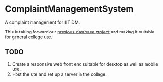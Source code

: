 # ComplaintManagementSystem
A complaint management for IIIT DM.

This is taking forward our [previous database project](https://github.com/guptaanmol184/Database-Project-Files) and making it suitable for general college use.

## TODO

1. Create a responsive web front end suitable for desktop as well as mobile use.
2. Host the site and set up a server in the college.
